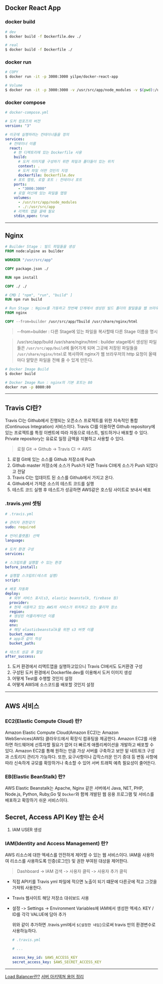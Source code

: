 ## Docker React App

### docker build

```bash
# dev
$ docker build -f Dockerfile.dev ./

# real
$ docker build -f Dockerfile ./
```

### docker run

```bash
# COPY
$ docker run -it -p 3000:3000 yilpe/docker-react-app

# Volume
$ docker run -it -p 3000:3000 -v /usr/src/app/node_modules -v $(pwd):/usr/src/app yilpe/docker-react-app
```

### docker compose

```yml
# docker-compose.yml

# 도커 컴포즈의 버전
version: "3"

# 이곳에 실행하려는 컨테이너들을 정의
services:
  # 컨테이너 이름
  react:
    # 현 디렉토리에 있는 Dockerfile 사용
    build:
      # 도커 이미지를 구성하기 위한 파일과 폴더들이 있는 위치
      context: .
      # 도커 파일 어떤 것인지 지정
      dockerfile: Dockerfile.dev
    # 포트 맵핑, 로컬 포트 : 컨테이너 포트
    ports:
      - "3000:3000"
    # 로컬 머신에 있는 파일들 맵핑
    volumes:
      - /usr/src/app/node_modules
      - ./:/usr/src/app
    # 리액트 앱을 끌때 필요
    stdin_open: true
```

---

## Nginx

```dockerfile
# Builder Stage : 빌드 파일들을 생성
FROM node:alpine as builder

WORKDIR "/usr/src/app"

COPY package.json ./

RUN npm install

COPY ./ ./

# CMD [ "npm", "run", "build" ]
RUN npm run build

# Run Stage : Nginx를 가동하고 첫번째 단계에서 생성된 빌드 폴더의 팔일들을 웹 브라우저의 요청에 따라 제공
FROM nginx

COPY --from=builder /usr/src/app/Tbuild /usr/share/nginx/html
```

> --from=builder : 다른 Stage에 있는 파일을 복사할때 다른 Stage 이름을 명시

> /usr/src/app/build /usr/share/nginx/html : builder stage에서 생성된 파일들은 `/usr/src/app/build`에 들어가게 되며 그곳에 저장된 파일들을 `/usr/share/nginx/html`로 복사하여 nginx가 웹 브라우저의 http 요청이 올때 마다 알맞은 파일을 전해 줄 수 있게 만든다.

```bash
# Docker Image Build
$ docker build

# Docker Image Run : nginx의 기본 포트는 80
docker run -p 8080:80
```

---

## Travis CI란?

Travis CI는 Github에서 진행되는 오픈소스 프로젝트를 위한 지속적인 통합(Continuous Integration) 서비스이다. Travis CI를 이용하면 Github repository에 있는 프로젝트를 특정 이벤트에 따라 자동으로 테스트, 빌드하거나 배포할 수 있다. Private repository는 유료로 일정 금액을 지불하고 사용할 수 있다.

> 로컬 Git -> Github -> Travis CI -> AWS

1. 로컬 Git에 있는 소스를 Github 저장소에 Push
2. Github master 저장소에 소스가 Push가 되면 Travis CI에게 소스가 Push 되었다고 전달
3. Travis CI는 업데이트 된 소스를 Github에서 가지고 온다.
4. Github에서 가져온 소스의 테스트 코드를 실행
5. 테스트 코드 실행 후 테스트가 성공하면 AWS같은 호스팅 사이트로 보내서 배포

### .travis.yml 셋팅

```yml
# .travis.yml

# 관리자 권한갖기
sudo: required

# 언어(플랫폼) 선택
language:

# 도커 환경 구성
services:

# 스크립트를 실행할 수 있는 환경
before_install:

# 실행할 스크립트(테스트 실행)
script:

# 배포 자동화
deploy:
  # 외부 서비스 표시(s3, elastic beanstalk, firebase 등)
  provider:
  # 현재 사용하고 있는 AWS의 서비스가 위치하고 있는 물리적 장소
  region:
  # 생성된 어플리케이션 이름
  app:
  env:
  # 해당 elasticbeanstalk을 위한 s3 버켓 이름
  bucket_name:
  # app과 같이 작성
  bucket_path:

# 테스트 성공 후 할일
after_success:
```

1. 도커 환경에서 리액트앱을 실행하고있으니 Travis CI에서도 도커환경 구성
2. 구성된 도커 환경에서 Dockerfile.dev를 이용해서 도커 이미지 생성
3. 어떻게 Test를 수행할 것인지 설정
4. 어떻게 AWS에 소스코드를 배포할 것인지 설정

---

## AWS 서비스

### EC2(Elastic Compute Cloud) 란?

Amazon Elastic Compute Cloud(Amazon EC2)는 Amazon WebServices(AWS) 클라우드에서 확장식 컴퓨팅을 제공한다. Amazon EC2를 사용하면 하드웨어에 선튜자할 필요가 없어 더 빠르게 애플리케이션을 개발하고 배포할 수 있다. Amazon EC2를 통해 원하는 만큼 가상 서버를 구축하고 보안 밑 네트워크 구성과 스토리지 관리가 가능하다. 또한, 요구사항이나 갑작스러운 인기 증대 등 변동 사항에 따라 신속하게 규모를 확장하거나 축소할 수 있어 서버 트래픽 예측 필요성이 줄어든다.

### EB(Elastic BeanStalk) 란?

AWS Elastic Beanstalk는 Apache, Nginx 같은 서버에서 Java, NET, PHP, Node.js, Python, Ruby,Go 및 `Docker`와 함께 개발된 웹 응용 프로그램 및 서비스를 배포하고 확장하기 쉬운 서비스이다.

## Secret, Access API Key 받는 순서

1. IAM USER 생성

### IAM(Identity and Access Management) 란?

AWS 리소스에 대한 엑세스를 안전하게 제어할 수 있는 웹 서비스이다. IAM을 사용하여 리소스를 사용하도록 인증(로그인) 및 권한 부여된 대상을 제어한다.

> Dashboard -> IAM 검색 -> 사용자 클릭 -> 사용자 추가 클릭

- 직접 API키를 Travis yml 파일에 적으면 노출이 되기 떄문에 다른곳에 적고 그것을 가져워 사용한다.

- Travis 웹사이트 해당 저장소 대쉬보드 사용

- 설정 -> Settings -> Environment Variables에 IAM에서 생성한 엑세스 KEY / ID를 각각 VALUE에 담아 추가

  위와 같이 추가하면 .travis.yml에서 `${설정한 네임}`으로써 travis 만의 환경변수로 사용하능하다.

  ```yml
  # .travis.yml

  # ...

  access_key_id: $AWS_ACCESS_KEY
  secret_access_key: $AWS_SECRET_ACCESS_KEY
  ```

---

[Load Balancer란?](https://nesoy.github.io/articles/2018-06/Load-Balancer)
[서버 아키텍쳐 용어 정리](https://www.slideshare.net/sunnykwak90/scale-up-and-scale-out)
